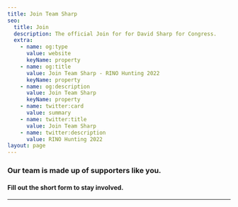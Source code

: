 ```yaml
---
title: Join Team Sharp
seo:
  title: Join
  description: The official Join for for David Sharp for Congress.
  extra:
    - name: og:type
      value: website
      keyName: property
    - name: og:title
      value: Join Team Sharp - RINO Hunting 2022
      keyName: property
    - name: og:description
      value: Join Team Sharp
      keyName: property
    - name: twitter:card
      value: summary
    - name: twitter:title
      value: Join Team Sharp
    - name: twitter:description
      value: RINO Hunting 2022
layout: page
---
```


### Our team is made up of supporters like you.

#### Fill out the short form to stay involved.


<hr>
<div id="formkeep-embed" data-formkeep-url="https://formkeep.com/p/d0b0aa255d0517b5e4893f4adbb03af9?embedded=1"></div>

<script type="text/javascript" src="https://pym.nprapps.org/pym.v1.min.js"></script>
<script type="text/javascript" src="https://formkeep-production-herokuapp-com.global.ssl.fastly.net/formkeep-embed.js"></script>

<!-- Get notified when the form is submitted, add your own code below: -->
<script>
const formkeepEmbed = document.querySelector('#formkeep-embed')

formkeepEmbed.addEventListener('formkeep-embed:submitting', _event => {
  console.log('Submitting form...')
})

formkeepEmbed.addEventListener('formkeep-embed:submitted', _event => {
  console.log('Submitted form...')
})
</script>
